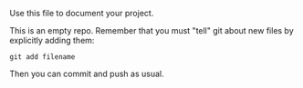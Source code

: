 Use this file to document your project.

This is an empty repo.  Remember that you must "tell" git about new files by explicitly adding them:
```
git add filename
```
Then you can commit and push as usual.

